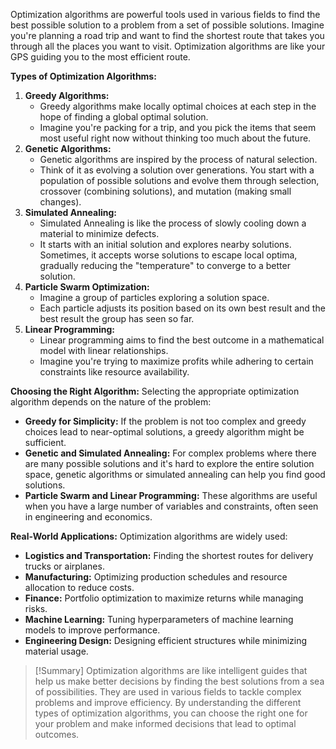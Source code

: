 Optimization algorithms are powerful tools used in various fields to find the best possible solution to a problem from a set of possible solutions. Imagine you're planning a road trip and want to find the shortest route that takes you through all the places you want to visit. Optimization algorithms are like your GPS guiding you to the most efficient route.

**Types of Optimization Algorithms:**
1. **Greedy Algorithms:**
    - Greedy algorithms make locally optimal choices at each step in the hope of finding a global optimal solution.
    - Imagine you're packing for a trip, and you pick the items that seem most useful right now without thinking too much about the future.
2. **Genetic Algorithms:**
    - Genetic algorithms are inspired by the process of natural selection.
    - Think of it as evolving a solution over generations. You start with a population of possible solutions and evolve them through selection, crossover (combining solutions), and mutation (making small changes).
3. **Simulated Annealing:**
    - Simulated Annealing is like the process of slowly cooling down a material to minimize defects.
    - It starts with an initial solution and explores nearby solutions. Sometimes, it accepts worse solutions to escape local optima, gradually reducing the "temperature" to converge to a better solution.
4. **Particle Swarm Optimization:**
    - Imagine a group of particles exploring a solution space.
    - Each particle adjusts its position based on its own best result and the best result the group has seen so far.
5. **Linear Programming:**
    - Linear programming aims to find the best outcome in a mathematical model with linear relationships.
    - Imagine you're trying to maximize profits while adhering to certain constraints like resource availability.

**Choosing the Right Algorithm:**
Selecting the appropriate optimization algorithm depends on the nature of the problem:
- **Greedy for Simplicity:** If the problem is not too complex and greedy choices lead to near-optimal solutions, a greedy algorithm might be sufficient.
- **Genetic and Simulated Annealing:** For complex problems where there are many possible solutions and it's hard to explore the entire solution space, genetic algorithms or simulated annealing can help you find good solutions.
- **Particle Swarm and Linear Programming:** These algorithms are useful when you have a large number of variables and constraints, often seen in engineering and economics.

**Real-World Applications:**
Optimization algorithms are widely used:
- **Logistics and Transportation:** Finding the shortest routes for delivery trucks or airplanes.
- **Manufacturing:** Optimizing production schedules and resource allocation to reduce costs.
- **Finance:** Portfolio optimization to maximize returns while managing risks.
- **Machine Learning:** Tuning hyperparameters of machine learning models to improve performance.
- **Engineering Design:** Designing efficient structures while minimizing material usage.

>[!Summary]
>Optimization algorithms are like intelligent guides that help us make better decisions by finding the best solutions from a sea of possibilities. They are used in various fields to tackle complex problems and improve efficiency. By understanding the different types of optimization algorithms, you can choose the right one for your problem and make informed decisions that lead to optimal outcomes.